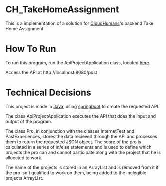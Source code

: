 # CH_TakeHomeAssignment
This is a implementation of a solution for [CloudHumans](https://www.cloudhumans.com)'s backend Take Home Assignment.

# How To Run
To run this program, run the ApiProjectApplication class, located [here](https://github.com/Maatty11/CH_TakeHomeAssignment/tree/main/API_Project/src/main/java/com/CloudHumans/API_Project).

Access the API at http://localhost:8080/post

# Technical Decisions
This project is made in [Java](https://www.java.com/pt-BR/), using [springboot](https://spring.io) to create the requested API.

The class ApiProjectApplication executes the API that does the input and output of the program.

The class Pro, in conjunction with the classes InternetTest and PastExperiences, stores the data recieved through the API and processes them to return the requested JSON object.
The score of the pro is calculated in a series of in/else statements and is used to define which projects the pro can and cannot participate along with the project that he is allocated to work.

The name of the projects is stored in an ArrayList and is removed from it if the pro isn't qualified to work on them, being added to the inelegible projects ArrayList.
